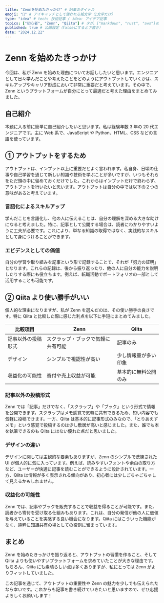```yaml
---
title: "Zennを始めたきっかけ" # 記事のタイトル
emoji: "🔰" # アイキャッチとして使われる絵文字（1文字だけ）
type: "idea" # tech: 技術記事 / idea: アイデア記事
topics: ["初心者", "Zenn", "Qiita"] # タグ。["markdown", "rust", "aws"]のように指定する
published: true # 公開設定（falseにすると下書き）
date: "2024.12.22"
---
```


# Zenn を始めたきっかけ

今回は、私が Zenn を始めた理由についてお話ししたいと思います。エンジニアとして日々学んだことや考えたことをどのようにアウトプットしていくかは、スキルアップやキャリア形成において非常に重要だと考えています。その中で、Zenn というプラットフォームが自分にとって最適だと考えた理由をまとめてみました。

## 自己紹介

本題に入る前に簡単に自己紹介したいと思います。私は経験年数 3 年の 20 代エンジニアです。主に Web 系で、JavaScript や Python、HTML、CSS などの言語を使っています。

## ① アウトプットをするため

アウトプットは、インプット以上に重要だとよく言われます。私自身、日頃の仕事や自己学習を通じて新しい知識や技術を学ぶことが多いですが、いつもそれらをただ頭の中に留めておくだけでした。これからはインプットだけで終わらず、アウトプットを行いたいと思います。アウトプットは自分の中では以下の２つの意味があると考えています。

### 言語化によるスキルアップ

学んだことを言語化し、他の人に伝えることは、自分の理解を深める大きな助けになると考えました。特に、記事として公開する場合は、読者にわかりやすいように工夫が必要です。これにより、単なる知識の取得ではなく、実践的なスキルとして身につけることができます。

### エビデンスとしての価値

自分の学習や取り組みを記事という形で記録することで、それが「努力の証明」となります。これらの記録は、後から振り返ったり、他の人に自分の能力を説明したりする際にも役立ちます。例えば、転職活動でポートフォリオの一部として活用することも可能です。

## ② Qiita より使い勝手がいい

個人的な理由になりますが、私が Zenn を選んだのは、その使い勝手の良さです。特に Qiita と比較した際に感じた利点を以下に手短にまとめてみました。

| 比較項目           | Zenn                               | Qiita                |
| ------------------ | ---------------------------------- | -------------------- |
| 記事以外の投稿形式 | スクラップ・ブックで気軽に共有可能 | 記事のみ             |
| デザイン           | シンプルで視認性が高い             | 少し情報量が多い印象 |
| 収益化の可能性     | 寄付や売上収益が可能               | 基本的に無料公開のみ |

### 記事以外の投稿形式

Zenn では「記事」だけでなく、「スクラップ」や「ブック」という形式で情報を公開できます。スクラップはメモ感覚で気軽に共有できるため、短い内容でも気軽に投稿できます。一方、Qiita は基本的に記事形式のみなので、「とりあえずメモ」という感覚で投稿するのは少し敷居が高いと感じました。また、誰でも本を執筆できるのも Qiita にはない優れた点だと思いました。

### デザインの違い

デザインに関しては主観的な要素もありますが、Zenn のシンプルで洗練された UI が個人的に気に入っています。例えば、読みやすいフォントや余白の取り方など、ユーザーが快適に記事を読むことができるように設計されています。一方、Qiita は情報が多く表示される傾向があり、初心者には少しごちゃごちゃして見えるかもしれません。

### 収益化の可能性

Zenn では、記事やブックを販売することで収益を得ることが可能です。また、読者から寄付を受け取る仕組みもあります。これは、自分の発信が他の人に価値を与えていることを実感する良い機会になります。Qiita にはこういった機能がなく、純粋に知識共有の場としての役割に留まっています。

## まとめ

Zenn を始めたきっかけを振り返ると、アウトプットの習慣を作ること、そして Qiita よりも使いやすいプラットフォームを求めていたことが大きな理由です。もちろん、Qiita にも素晴らしい点は多くありますが、私にとっては Zenn がよりフィットしていました。

この記事を通じて、アウトプットの重要性や Zenn の魅力を少しでも伝えられたなら幸いです。これからも記事を書き続けていきたいと思いますので、ぜひ応援よろしくお願いします！
